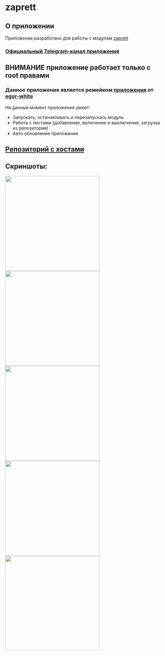# zaprett
## О приложении
Приложение разработано для работы с модулем [zaprett](https://github.com/egor-white/zaprett)
### [Официальный Telegram-канал приложения](https://t.me/zaprett_module)
## ВНИМАНИЕ приложение работает только с root правами
### Данное приложение является ремейком [приложения](https://github.com/egor-white/zaprett-app) от [egor-white](https://github.com/egor-white)
На данный момент приложение умеет:
* Запускать, останавливать и перезапускать модуль
* Работа с листами (добавление, включение и выключение, загрузка из репозитория)
* Авто обновление приложения

## [Репозиторий с хостами](https://github.com/CherretGit/zaprett-hosts-repo)

## Скриншоты:
<img src="images/1.png" width="300"><img src="images/2.png" width="300"><img src="images/3.png" width="300"><img src="images/4.png" width="300"><img src="images/5.png" width="300">
